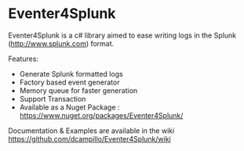 Eventer4Splunk
================

Eventer4Splunk is a c# library aimed to ease writing logs in the Splunk (http://www.splunk.com) format.

Features:

- Generate Splunk formatted logs
- Factory based event generator
- Memory queue for faster generation
- Support Transaction
- Available as a Nuget Package : https://www.nuget.org/packages/Eventer4Splunk/

Documentation & Examples are available in the wiki https://github.com/dcampillo/Eventer4Splunk/wiki
